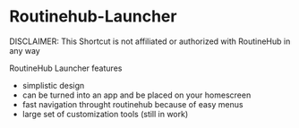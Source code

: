 # Routinehub-Launcher

DISCLAIMER: This Shortcut is not affiliated or authorized with RoutineHub in any way

RoutineHub Launcher features

- simplistic design
- can be turned into an app and be placed on your homescreen
- fast navigation throught routinehub because of easy menus
- large set of customization tools (still in work)
